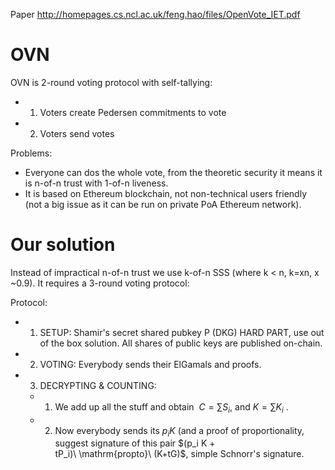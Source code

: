 Paper http://homepages.cs.ncl.ac.uk/feng.hao/files/OpenVote_IET.pdf

# OVN

OVN is 2-round voting protocol with self-tallying:
-   1. Voters create Pedersen commitments to vote
-   2. Voters send votes

Problems:
- Everyone can dos the whole vote, from the theoretic security it means it is n-of-n trust with 1-of-n liveness.
- It is based on Ethereum blockchain, not non-technical users friendly (not a big issue as it can be run on private PoA Ethereum network).

# Our solution

Instead of impractical n-of-n trust we use k-of-n SSS (where k < n, k=xn, x ~0.9). It requires a 3-round voting protocol:

Protocol:
-   1.  SETUP: Shamir's secret shared pubkey P (DKG) HARD PART, use out of the box solution. All shares of public keys are published on-chain.
-   2. VOTING: Everybody sends their ElGamals and proofs.
-   3. DECRYPTING & COUNTING:
    - 1. We add up all the stuff and obtain  $C = \sum S_i$, and $K = \sum K_i$ .
    - 2. Now everybody sends its $p_iK$ (and a proof of proportionality, suggest signature of this pair $(p_i K + tP_i)\ \mathrm{propto}\ (K+tG)$, simple Schnorr's signature. 